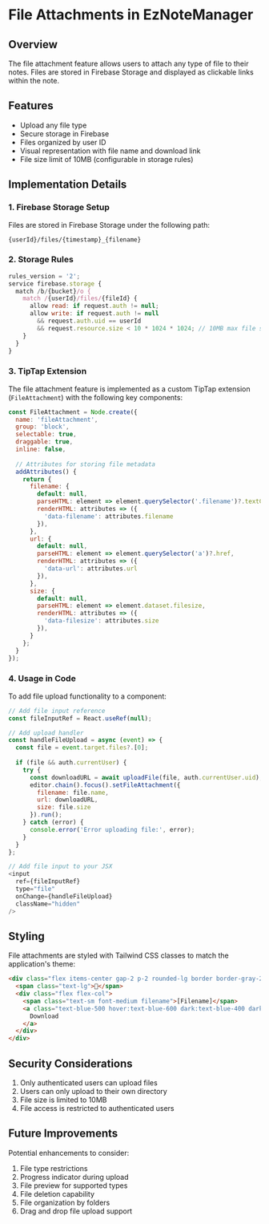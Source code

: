 # File Attachments in EzNoteManager

## Overview
The file attachment feature allows users to attach any type of file to their notes. Files are stored in Firebase Storage and displayed as clickable links within the note.

## Features
- Upload any file type
- Secure storage in Firebase
- Files organized by user ID
- Visual representation with file name and download link
- File size limit of 10MB (configurable in storage rules)

## Implementation Details

### 1. Firebase Storage Setup
Files are stored in Firebase Storage under the following path:
```
{userId}/files/{timestamp}_{filename}
```

### 2. Storage Rules
```javascript
rules_version = '2';
service firebase.storage {
  match /b/{bucket}/o {
    match /{userId}/files/{fileId} {
      allow read: if request.auth != null;
      allow write: if request.auth != null 
        && request.auth.uid == userId
        && request.resource.size < 10 * 1024 * 1024; // 10MB max file size
    }
  }
}
```

### 3. TipTap Extension
The file attachment feature is implemented as a custom TipTap extension (`FileAttachment`) with the following key components:

```javascript
const FileAttachment = Node.create({
  name: 'fileAttachment',
  group: 'block',
  selectable: true,
  draggable: true,
  inline: false,
  
  // Attributes for storing file metadata
  addAttributes() {
    return {
      filename: {
        default: null,
        parseHTML: element => element.querySelector('.filename')?.textContent,
        renderHTML: attributes => ({
          'data-filename': attributes.filename
        }),
      },
      url: {
        default: null,
        parseHTML: element => element.querySelector('a')?.href,
        renderHTML: attributes => ({
          'data-url': attributes.url
        }),
      },
      size: {
        default: null,
        parseHTML: element => element.dataset.filesize,
        renderHTML: attributes => ({
          'data-filesize': attributes.size
        }),
      }
    };
  }
});
```

### 4. Usage in Code

To add file upload functionality to a component:

```javascript
// Add file input reference
const fileInputRef = React.useRef(null);

// Add upload handler
const handleFileUpload = async (event) => {
  const file = event.target.files?.[0];
  
  if (file && auth.currentUser) {
    try {
      const downloadURL = await uploadFile(file, auth.currentUser.uid);
      editor.chain().focus().setFileAttachment({ 
        filename: file.name,
        url: downloadURL,
        size: file.size
      }).run();
    } catch (error) {
      console.error('Error uploading file:', error);
    }
  }
};

// Add file input to your JSX
<input
  ref={fileInputRef}
  type="file"
  onChange={handleFileUpload}
  className="hidden"
/>
```

## Styling
File attachments are styled with Tailwind CSS classes to match the application's theme:

```html
<div class="flex items-center gap-2 p-2 rounded-lg border border-gray-200 dark:border-gray-700 my-2">
  <span class="text-lg">📎</span>
  <div class="flex flex-col">
    <span class="text-sm font-medium filename">[Filename]</span>
    <a class="text-blue-500 hover:text-blue-600 dark:text-blue-400 dark:hover:text-blue-300">
      Download
    </a>
  </div>
</div>
```

## Security Considerations
1. Only authenticated users can upload files
2. Users can only upload to their own directory
3. File size is limited to 10MB
4. File access is restricted to authenticated users

## Future Improvements
Potential enhancements to consider:
1. File type restrictions
2. Progress indicator during upload
3. File preview for supported types
4. File deletion capability
5. File organization by folders
6. Drag and drop file upload support 